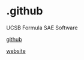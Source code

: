 # .github
UCSB Formula SAE Software

[github](https://github.com/Gaucho-Racing)

[website](https://gauchoracing.com)


